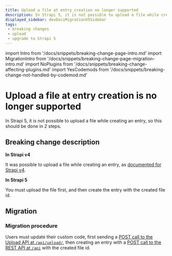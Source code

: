 ```yaml
---
title: Upload a file at entry creation no longer supported 
description: In Strapi 5, it is not possible to upload a file while creating an entry, so users must upload the file first, and then create the entry with the created file id.
displayed_sidebar: devDocsMigrationV5Sidebar
tags:
 - breaking changes
 - upload
 - upgrade to Strapi 5
---
```


import Intro from '/docs/snippets/breaking-change-page-intro.md'
import MigrationIntro from '/docs/snippets/breaking-change-page-migration-intro.md'
import NoPlugins from '/docs/snippets/breaking-change-affecting-plugins.md'
import YesCodemods from '/docs/snippets/breaking-change-not-handled-by-codemod.md'

# Upload a file at entry creation is no longer supported

In Strapi 5, it is not possible to upload a file while creating an entry, so this should be done in 2 steps.

<Intro />
<NoPlugins />
<YesCodemods />

## Breaking change description

<SideBySideContainer>

<SideBySideColumn>

**In Strapi v4**

It was possible to upload a file while creating an entry, as [documented for Strapi v4](https://docs-v4.strapi.io/dev-docs/plugins/upload#upload-files-at-entry-creation).

</SideBySideColumn>

<SideBySideColumn>

**In Strapi 5**

You must upload the file first, and then create the entry with the created file id.

</SideBySideColumn>

</SideBySideContainer>

## Migration

<MigrationIntro />

### Migration procedure

Users must update their custom code, first sending a [POST call to the Upload API at `/api/upload/`](/dev-docs/plugins/upload#upload-files), then creating an entry with a [POST call to the REST API at `/api`](/dev-docs/api/rest#create-a-document) with the created file id.
